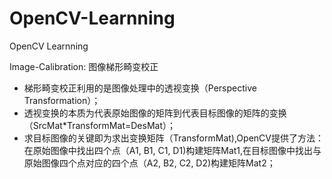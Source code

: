# OpenCV-Learnning
OpenCV Learnning

Image-Calibration: 图像梯形畸变校正

+ 梯形畸变校正利用的是图像处理中的透视变换（Perspective Transformation）；
+ 透视变换的本质为代表原始图像的矩阵到代表目标图像的矩阵的变换（SrcMat*TransformMat=DesMat）；
+ 求目标图像的关键即为求出变换矩阵（TransformMat),OpenCV提供了方法：
在原始图像中找出四个点（A1, B1, C1, D1)构建矩阵Mat1,在目标图像中找出与原始图像四个点对应的四个点（A2, B2, C2, D2)构建矩阵Mat2；

